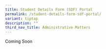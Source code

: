 ```yaml
---
title: Student Details Form (SDF) Portal
permalink: /student-details-form-sdf-portal/
variant: tiptap
description: ""
third_nav_title: Administrative Matters
---
```

<p>Coming Soon</p>